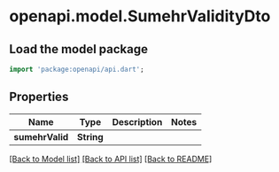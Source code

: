 # openapi.model.SumehrValidityDto

## Load the model package
```dart
import 'package:openapi/api.dart';
```

## Properties
Name | Type | Description | Notes
------------ | ------------- | ------------- | -------------
**sumehrValid** | **String** |  | 

[[Back to Model list]](../README.md#documentation-for-models) [[Back to API list]](../README.md#documentation-for-api-endpoints) [[Back to README]](../README.md)



